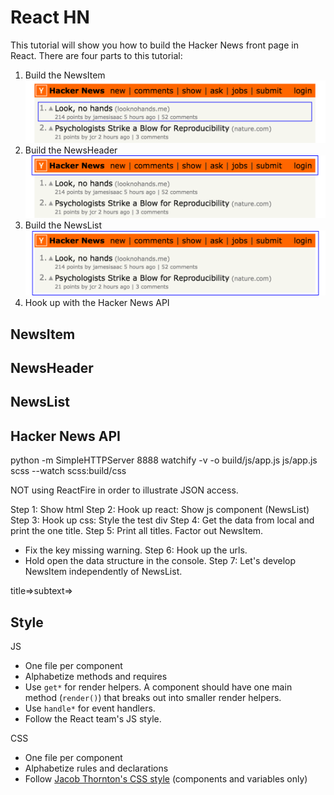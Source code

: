 React HN
===
This tutorial will show you how to build the Hacker News front page in React. There are four parts to this tutorial:

 1. Build the NewsItem
    <img src="img/NewsItem@2x.png" width="532">
 2. Build the NewsHeader
    <img src="img/NewsHeader@2x.png" width="532">
 3. Build the NewsList
    <img src="img/NewsList@2x.png" width="532">
 4. Hook up with the Hacker News API

NewsItem
---

NewsHeader
---

NewsList
---

Hacker News API
---

python -m SimpleHTTPServer 8888
watchify -v -o build/js/app.js js/app.js
scss --watch scss:build/css

NOT using ReactFire in order to illustrate JSON access.


Step 1: Show html
Step 2: Hook up react: Show js component (NewsList)
Step 3: Hook up css: Style the test div
Step 4: Get the data from local and print the one title.
Step 5: Print all titles. Factor out NewsItem.
- Fix the key missing warning.
Step 6: Hook up the urls.
- Hold open the data structure in the console.
Step 7: Let's develop NewsItem independently of NewsList.

title=>subtext=>

Style
---
JS
- One file per component
- Alphabetize methods and requires
- Use `get*` for render helpers. A component should have one main method (`render()`) that breaks out into smaller render helpers.
- Use `handle*` for event handlers.
- Follow the React team's JS style.

CSS
- One file per component
- Alphabetize rules and declarations
- Follow [Jacob Thornton's CSS style](https://medium.com/@fat/mediums-css-is-actually-pretty-fucking-good-b8e2a6c78b06) (components and variables only)
